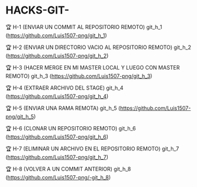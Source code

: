 # HACKS-GIT-
🏆 H-1 (ENVIAR UN COMMIT AL REPOSITORIO REMOTO) git_h_1 (https://github.com/Luis1507-png/git_h_1) 

🏆 H-2 (ENVIAR UN DIRECTORIO VACIO AL REPOSITORIO REMOTO) git_h_2 (https://github.com/Luis1507-png/git_h_2)

🏆 H-3 (HACER MERGE EN MI MASTER LOCAL Y LUEGO CON MASTER REMOTO) git_h_3 (https://github.com/Luis1507-png/git_h_3)

🏆 H-4 (EXTRAER ARCHIVO DEL STAGE) git_h_4 (https://github.com/Luis1507-png/git_h_4)

🏆 H-5 (ENVIAR UNA RAMA REMOTA) git_h_5 (https://github.com/Luis1507-png/git_h_5)

🏆 H-6 (CLONAR UN REPOSITORIO REMOTO) git_h_6 (https://github.com/Luis1507-png/git_h_6)

🏆 H-7 (ELIMINAR UN ARCHIVO EN EL REPOSITORIO REMOTO) git_h_7 (https://github.com/Luis1507-png/git_h_7)

🏆 H-8 (VOLVER A UN COMMIT ANTERIOR) git_h_8 (https://github.com/Luis1507-png/-git_h_8) 
